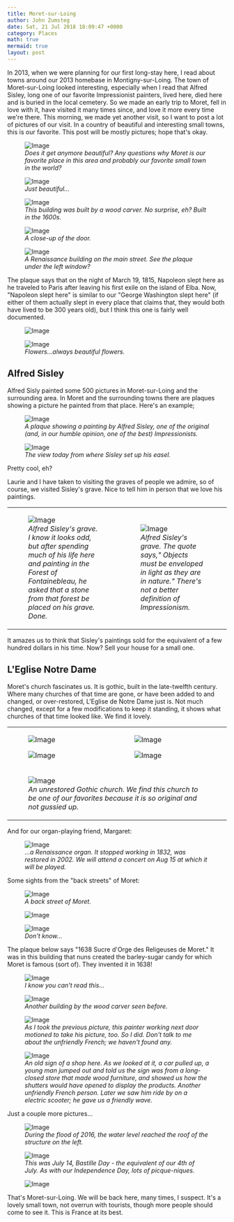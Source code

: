 ```yaml
---
title: Moret-sur-Loing
author: John Zumsteg
date: Sat, 21 Jul 2018 18:09:47 +0000
category: Places
math: true
mermaid: true
layout: post
---
```

In 2013, when we were planning for our first long-stay here, I read about towns around our 2013 homebase in Montigny-sur-Loing. The town of Moret-sur-Loing looked interesting, especially when I read that Alfred Sisley, long one of our favorite Impressionist painters, lived here, died here and is buried in the local cemetery. So we made an early trip to Moret, fell in love with it, have visited it many times since, and love it more every time we're there. This morning, we made yet another visit, so I want to post a lot of pictures of our visit. In a country of beautiful and interesting small towns, this is our favorite. This post will be mostly pictures; hope that's okay.

<figure class = "portrait">
	<img src="{{"/assets/images/2018/07/DSC05396.jpg" | prepend: site.baseurl | prepend: site.url }}" alt="Image" />
	<figcaption><em>Does it get anymore beautiful? Any questions why Moret is our favorite place in this area and probably our favorite small town in the world?</em></figcaption>
</figure>



<figure class = "portrait">
	<img src="{{"/assets/images/2018/07/DSC05580.jpg" | prepend: site.baseurl | prepend: site.url }}" alt="Image" />
	<figcaption><em>Just beautiful...</em></figcaption>
</figure>



<figure class = "portrait">
	<img src="{{"/assets/images/2018/07/DSC05494.jpg" | prepend: site.baseurl | prepend: site.url }}" alt="Image" />
	<figcaption><em>This building was built by a wood carver. No surprise, eh? Built in the 1600s.</em></figcaption>
</figure>



<figure class = "landscape">
	<img src="{{"/assets/images/2018/07/DSC05493.jpg" | prepend: site.baseurl | prepend: site.url }}" alt="Image" />
	<figcaption><em>A close-up of the door.</em></figcaption>
</figure>



<figure class = "landscape">
	<img src="{{"/assets/images/2018/07/DSC05498.jpg" | prepend: site.baseurl | prepend: site.url }}" alt="Image" />
	<figcaption><em>A Renaissance building on the main street. See the plaque under the left window?</em></figcaption>
</figure>



The plaque says that on the night of March 19, 1815, Napoleon slept here as he traveled to Paris after leaving his first exile on the island of Elba. Now, "Napoleon slept here" is similar to our "George Washington slept here" (if either of them actually slept in every place that claims that, they would both have lived to be 300 years old), but I think this one is fairly well documented.

<figure class = "portrait">
	<img src="{{"/assets/images/2018/07/DSC05392.jpg" | prepend: site.baseurl | prepend: site.url }}" alt="Image" />
	<figcaption></figcaption>
</figure>



<figure class = "portrait">
	<img src="{{"/assets/images/2018/07/DSC05497-1.jpg" | prepend: site.baseurl | prepend: site.url }}" alt="Image" />
	<figcaption><em>Flowers...always beautiful flowers.</em></figcaption>
</figure>


<h2>Alfred Sisley</h2>
Alfred Sisly painted some 500 pictures in Moret-sur-Loing and the surrounding area. In Moret and the surrounding towns there are plaques showing a picture he painted from that place. Here's an example;

<figure class = "portrait">
	<img src="{{"/assets/images/2018/07/DSC05409.jpg" | prepend: site.baseurl | prepend: site.url }}" alt="Image" />
	<figcaption><em>A plaque showing a painting by Alfred Sisley, one of the original (and, in our humble opinion, one of the best) Impressionists.</em></figcaption>
</figure>



<figure class = "portrait">
	<img src="{{"/assets/images/2018/07/DSC05410.jpg" | prepend: site.baseurl | prepend: site.url }}" alt="Image" />
	<figcaption><em>The view today from where Sisley set up his easel.</em></figcaption>
</figure>



Pretty cool, eh?

Laurie and I have taken to visiting the graves of people we admire, so of course, we visited Sisley's grave. Nice to tell him in person that we love his paintings.
<table>
<tbody>
<tr>
<td>

<figure class = "landscape">
	<img src="{{"/assets/images/2018/07/DSC05605.jpg" | prepend: site.baseurl | prepend: site.url }}" alt="Image" />
	<figcaption><em>Alfred Sisley's grave. I know it looks odd, but after spending much of his life here and painting in the Forest of Fontainebleau, he asked that a stone from that forest be placed on his grave. Done.</em></figcaption>
</figure>

</td>
<td>

<figure class = "landscape">
	<img src="{{"/assets/images/2018/07/DSC05603.jpg" | prepend: site.baseurl | prepend: site.url }}" alt="Image" />
	<figcaption><em>Alfred Sisley's grave. The quote says," Objects must be enveloped in light as they are in nature." There's not a better definition of Impressionism.</em></figcaption>
</figure>

</td>
</tr>
</tbody>
</table>
It amazes us to think that Sisley's paintings sold for the equivalent of a few hundred dollars in his time. Now? Sell your house for a small one.
<h2>L'Eglise Notre Dame</h2>
Moret's church fascinates us. It is gothic, built in the late-twelfth century. Where many churches of that time are gone, or have been added to and changed, or over-restored, L'Eglise de Notre Dame just is. Not much changed, except for a few modifications to keep it standing, it shows what churches of that time looked like. We find it lovely.
<table>
<tbody>
<tr>
<td><figure class = "landscape">
	<img src="{{"/assets/images/2018/07/DSC05575.jpg" | prepend: site.baseurl | prepend: site.url }}" alt="Image" />
	<figcaption></figcaption>
</figure>

 <figure class = "landscape">
	<img src="{{"/assets/images/2018/07/DSC05557.jpg" | prepend: site.baseurl | prepend: site.url }}" alt="Image" />
	<figcaption></figcaption>
</figure>

</td>
<td><figure class = "landscape">
	<img src="{{"/assets/images/2018/07/DSC05555.jpg" | prepend: site.baseurl | prepend: site.url }}" alt="Image" />
	<figcaption></figcaption>
</figure>

 <figure class = "landscape">
	<img src="{{"/assets/images/2018/07/DSC05550.jpg" | prepend: site.baseurl | prepend: site.url }}" alt="Image" />
	<figcaption></figcaption>
</figure>

</td>
</tr>
<tr>
<td colspan="2">

<figure class = "portrait">
	<img src="{{"/assets/images/2018/07/DSC05538.jpg" | prepend: site.baseurl | prepend: site.url }}" alt="Image" />
	<figcaption><em>An unrestored Gothic church. We find this church to be one of our favorites because it is so original and not gussied up.</em></figcaption>
</figure>

</td>
<td></td>
</tr>
</tbody>
</table>
And for our organ-playing friend, Margaret:

<figure class = "portrait">
	<img src="{{"/assets/images/2018/07/DSC05517.jpg" | prepend: site.baseurl | prepend: site.url }}" alt="Image" />
	<figcaption><em>...a Renaissance organ. It stopped working in 1832, was restored in 2002. We will attend a concert on Aug 15 at which it will be played.</em></figcaption>
</figure>



Some sights from the "back streets" of Moret:

<figure class = "portrait">
	<img src="{{"/assets/images/2018/07/DSC05567.jpg" | prepend: site.baseurl | prepend: site.url }}" alt="Image" />
	<figcaption><em>A back street of Moret.</em></figcaption>
</figure>



<figure class = "portrait">
	<img src="{{"/assets/images/2018/07/DSC05568.jpg" | prepend: site.baseurl | prepend: site.url }}" alt="Image" />
	<figcaption></figcaption>
</figure>



<figure class = "portrait">
	<img src="{{"/assets/images/2018/07/DSC05569.jpg" | prepend: site.baseurl | prepend: site.url }}" alt="Image" />
	<figcaption><em>Don't know...</em></figcaption>
</figure>



The plaque below says "1638 Sucre d'Orge des Religeuses de Moret." It was in this building that nuns created the barley-sugar candy for which Moret is famous (sort of). They invented it in 1638!

<figure class = "landscape">
	<img src="{{"/assets/images/2018/07/DSC05559.jpg" | prepend: site.baseurl | prepend: site.url }}" alt="Image" />
	<figcaption><em>I know you can't read this...</em></figcaption>
</figure>



<figure class = "portrait">
	<img src="{{"/assets/images/2018/07/DSC05561.jpg" | prepend: site.baseurl | prepend: site.url }}" alt="Image" />
	<figcaption><em>Another building by the wood carver seen before.</em></figcaption>
</figure>



<figure class = "portrait">
	<img src="{{"/assets/images/2018/07/DSC05563.jpg" | prepend: site.baseurl | prepend: site.url }}" alt="Image" />
	<figcaption><em>As I took the previous picture, this painter working next door motioned to take his picture, too. So I did. Don't talk to me about the unfriendly French; we haven't found any.</em></figcaption>
</figure>



<figure class = "portrait">
	<img src="{{"/assets/images/2018/07/DSC05578.jpg" | prepend: site.baseurl | prepend: site.url }}" alt="Image" />
	<figcaption><em>An old sign of a shop here. As we looked at it, a car pulled up, a young man jumped out and told us the sign was from a long-closed store that made wood furniture, and showed us how the shutters would have opened to display the products. Another unfriendly French person. Later we saw him ride by on a electric scooter; he gave us a friendly wave.</em></figcaption>
</figure>



Just a couple more pictures...

<figure class = "portrait">
	<img src="{{"/assets/images/2018/07/DSC05405.jpg" | prepend: site.baseurl | prepend: site.url }}" alt="Image" />
	<figcaption><em>During the flood of 2016, the water level reached the roof of the structure on the left.</em></figcaption>
</figure>



<figure class = "portrait">
	<img src="{{"/assets/images/2018/07/DSC05407.jpg" | prepend: site.baseurl | prepend: site.url }}" alt="Image" />
	<figcaption><em>This was July 14, Bastille Day - the equivalent of our 4th of July. As with our Independence Day, lots of picque-niques.</em></figcaption>
</figure>



<figure class = "portrait">
	<img src="{{"/assets/images/2018/07/DSC05587.jpg" | prepend: site.baseurl | prepend: site.url }}" alt="Image" />
	<figcaption></figcaption>
</figure>



That's Moret-sur-Loing. We will be back here, many times, I suspect. It's a lovely small town, not overrun with tourists, though more people should come to see it. This is France at its best.
